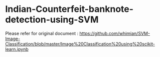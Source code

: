 # Indian-Counterfeit-banknote-detection-using-SVM

Please refer for original document : https://github.com/whimian/SVM-Image-Classification/blob/master/Image%20Classification%20using%20scikit-learn.ipynb
